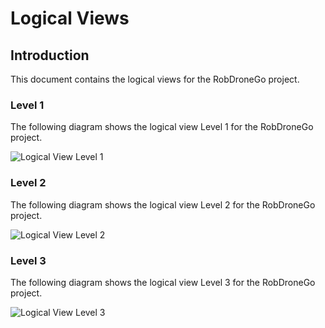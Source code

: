 # Logical Views #

## Introduction ##

This document contains the logical views for the RobDroneGo project.


### Level 1 ###

The following diagram shows the logical view Level 1 for the RobDroneGo project.

![Logical View Level 1](./images/VistaLógica-N1.png)


### Level 2 ###

The following diagram shows the logical view Level 2 for the RobDroneGo project.

![Logical View Level 2](./images/VistaLógica-N2.png)


### Level 3 ###


The following diagram shows the logical view Level 3 for the RobDroneGo project.

![Logical View Level 3](./images/VistaLógica-N3.png)

